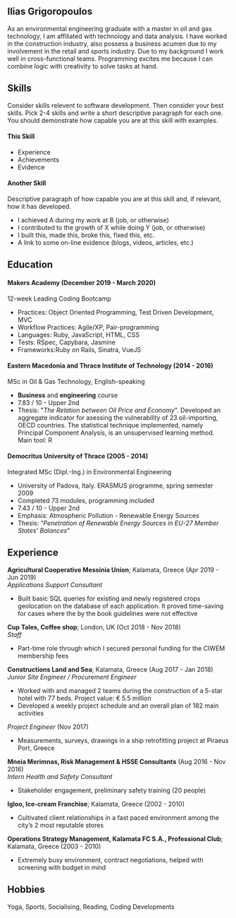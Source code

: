 ## Ilias Grigoropoulos

As an environmental engineering graduate with a master in oil and gas technology, I am affiliated with technology and data analysis. I have worked in the construction industry, also possess a business acumen due to my involvement in the retail and sports industry. Due to my background I work well in cross-functional teams. Programming excites me because I can combine logic with creativity to solve tasks at hand.

## Skills

Consider skills relevent to software development. Then consider your best skills. Pick 2-4 skills and write a short descriptive paragraph for each one. You should demonstrate how capable you are at this skill with examples.

#### This Skill

- Experience
- Achievements
- Evidence

#### Another Skill

Descriptive paragraph of how capable you are at this skill and, if relevant, how it has developed.

- I achieved A during my work at B (job, or otherwise)
- I contributed to the growth of X while doing Y (job, or otherwise)
- I built this, made this, broke this, fixed this, etc.
- A link to some on-line evidence (blogs, videos, articles, etc.)

## Education

#### Makers Academy (December 2019 - March 2020)

12-week Leading Coding Bootcamp
- Practices: Object Oriented Programming, Test Driven Development, MVC
- Workflow Practices: Agile/XP, Pair-programming
- Languages: Ruby, JavaScript, HTML, CSS
- Tests: RSpec, Capybara, Jasmine
- Frameworks:Ruby on Rails, Sinatra, VueJS

#### Eastern Macedonia and Thrace Institute of Technology (2014 - 2016)

MSc in Oil & Gas Technology, English-speaking
- **Business** and **engineering** course
- 7.83 / 10 - Upper 2nd
- Thesis: "*The Relation between Oil Price and Economy*". Developed an aggregate indicator for asessing the vulnerability of 23 oil-importing, OECD countries. The statistical technique implemented, namely Principal Component Analysis, is an unsupervised learning method. Main tool: R

#### Democritus University of Thrace (2005 - 2014)

Integrated MSc (Dipl.-Ing.) in Environmental Engineering
- University of Padova, Italy. ERASMUS programme, spring semester 2009
- Completed 73 modules, programming included
- 7.43 / 10 - Upper 2nd
- Emphasis: Atmospheric Pollution - Renewable Energy Sources
- Thesis: “*Penetration of Renewable Energy Sources in EU-27 Member States’ Balances*”

## Experience

**Agricultural Cooperative Messinia Union**; Kalamata, Greece (Apr 2019 - Jun 2019)    
*Applications Support Consultant*  
- Built basic SQL queries for existing and newly registered crops geolocation on the database of each application. It proved time-saving for cases where the by the book guidelines were not effective

**Cup Tales, Coffee shop**; London, UK (Oct 2018 - Nov 2018)    
*Staff*
- Part-time role through which I secured personal funding for the CIWEM membership fees

**Constructions Land and Sea**; Kalamata, Greece (Aug 2017 - Jan 2018)   
*Junior Site Engineer / Procurement Engineer*  
- Worked with and managed 2 teams during the construction of a 5-star hotel with 77 beds. Project value: € 5.5 million
- Developed a weekly project schedule and an overall plan of 182 main activities

*Project Engineer* (Nov 2017)
- Measurements, surveys, drawings in a ship retrofitting project at Piraeus Port, Greece

**Mneia Merimnas, Risk Management & HSSE Consultants** (Aug 2016 - Nov 2016)    
*Intern Health and Safety Consultant*
- Stakeholder engagement, preliminary safety training (20 people)

**Igloo, Ice-cream Franchise**; Kalamata, Greece (2002 - 2010)
- Cultivated client relationships in a fast paced environment among the city’s 2 most reputable stores

**Operations Strategy Management, Kalamata FC S.A., Professional Club**; Kalamata, Greece (2003 - 2010)
- Extremely busy environment, contract negotiations, helped with screening with budget in mind

## Hobbies

Yoga, Sports, Socialising, Reading, Coding Developments
